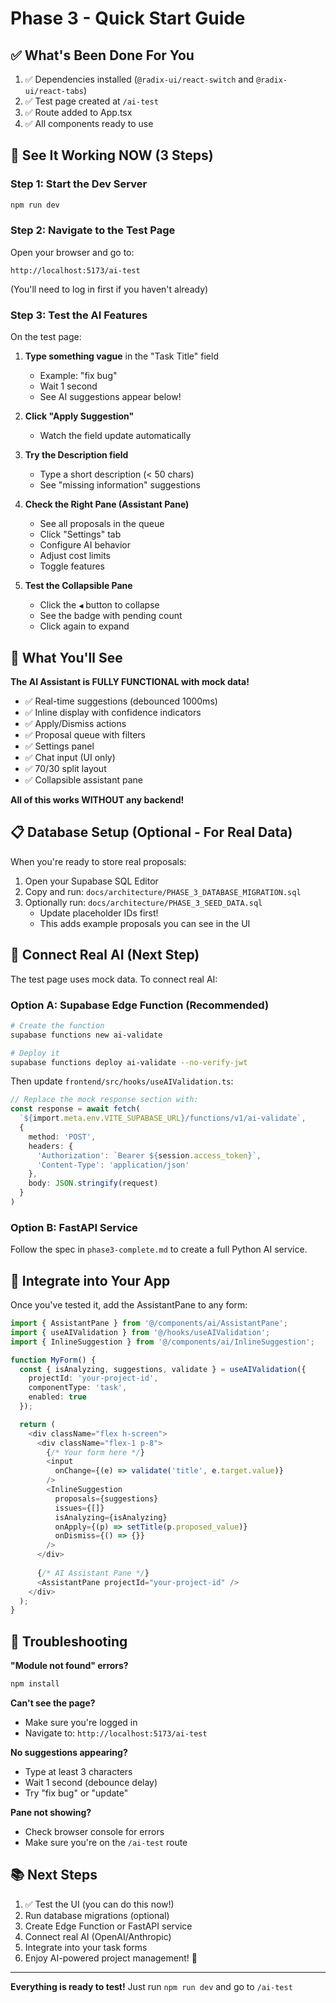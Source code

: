 # Phase 3 - Quick Start Guide

## ✅ What's Been Done For You

1. ✅ Dependencies installed (`@radix-ui/react-switch` and `@radix-ui/react-tabs`)
2. ✅ Test page created at `/ai-test`
3. ✅ Route added to App.tsx
4. ✅ All components ready to use

## 🚀 See It Working NOW (3 Steps)

### Step 1: Start the Dev Server

```bash
npm run dev
```

### Step 2: Navigate to the Test Page

Open your browser and go to:
```
http://localhost:5173/ai-test
```

(You'll need to log in first if you haven't already)

### Step 3: Test the AI Features

On the test page:

1. **Type something vague** in the "Task Title" field
   - Example: "fix bug"
   - Wait 1 second
   - See AI suggestions appear below!

2. **Click "Apply Suggestion"**
   - Watch the field update automatically

3. **Try the Description field**
   - Type a short description (< 50 chars)
   - See "missing information" suggestions

4. **Check the Right Pane (Assistant Pane)**
   - See all proposals in the queue
   - Click "Settings" tab
   - Configure AI behavior
   - Adjust cost limits
   - Toggle features

5. **Test the Collapsible Pane**
   - Click the `◀` button to collapse
   - See the badge with pending count
   - Click again to expand

## 🎯 What You'll See

**The AI Assistant is FULLY FUNCTIONAL with mock data!**

- ✅ Real-time suggestions (debounced 1000ms)
- ✅ Inline display with confidence indicators
- ✅ Apply/Dismiss actions
- ✅ Proposal queue with filters
- ✅ Settings panel
- ✅ Chat input (UI only)
- ✅ 70/30 split layout
- ✅ Collapsible assistant pane

**All of this works WITHOUT any backend!**

## 📋 Database Setup (Optional - For Real Data)

When you're ready to store real proposals:

1. Open your Supabase SQL Editor
2. Copy and run: `docs/architecture/PHASE_3_DATABASE_MIGRATION.sql`
3. Optionally run: `docs/architecture/PHASE_3_SEED_DATA.sql`
   - Update placeholder IDs first!
   - This adds example proposals you can see in the UI

## 🔌 Connect Real AI (Next Step)

The test page uses mock data. To connect real AI:

### Option A: Supabase Edge Function (Recommended)

```bash
# Create the function
supabase functions new ai-validate

# Deploy it
supabase functions deploy ai-validate --no-verify-jwt
```

Then update `frontend/src/hooks/useAIValidation.ts`:
```typescript
// Replace the mock response section with:
const response = await fetch(
  `${import.meta.env.VITE_SUPABASE_URL}/functions/v1/ai-validate`,
  {
    method: 'POST',
    headers: {
      'Authorization': `Bearer ${session.access_token}`,
      'Content-Type': 'application/json'
    },
    body: JSON.stringify(request)
  }
)
```

### Option B: FastAPI Service

Follow the spec in `phase3-complete.md` to create a full Python AI service.

## 🎨 Integrate into Your App

Once you've tested it, add the AssistantPane to any form:

```typescript
import { AssistantPane } from '@/components/ai/AssistantPane';
import { useAIValidation } from '@/hooks/useAIValidation';
import { InlineSuggestion } from '@/components/ai/InlineSuggestion';

function MyForm() {
  const { isAnalyzing, suggestions, validate } = useAIValidation({
    projectId: 'your-project-id',
    componentType: 'task',
    enabled: true
  });

  return (
    <div className="flex h-screen">
      <div className="flex-1 p-8">
        {/* Your form here */}
        <input
          onChange={(e) => validate('title', e.target.value)}
        />
        <InlineSuggestion
          proposals={suggestions}
          issues={[]}
          isAnalyzing={isAnalyzing}
          onApply={(p) => setTitle(p.proposed_value)}
          onDismiss={() => {}}
        />
      </div>
      
      {/* AI Assistant Pane */}
      <AssistantPane projectId="your-project-id" />
    </div>
  );
}
```

## 🐛 Troubleshooting

**"Module not found" errors?**
```bash
npm install
```

**Can't see the page?**
- Make sure you're logged in
- Navigate to: `http://localhost:5173/ai-test`

**No suggestions appearing?**
- Type at least 3 characters
- Wait 1 second (debounce delay)
- Try "fix bug" or "update"

**Pane not showing?**
- Check browser console for errors
- Make sure you're on the `/ai-test` route

## 📚 Next Steps

1. ✅ Test the UI (you can do this now!)
2. Run database migrations (optional)
3. Create Edge Function or FastAPI service
4. Connect real AI (OpenAI/Anthropic)
5. Integrate into your task forms
6. Enjoy AI-powered project management! 🎉

---

**Everything is ready to test!** Just run `npm run dev` and go to `/ai-test`


